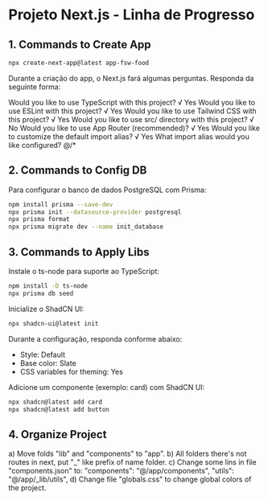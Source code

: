 # Projeto Next.js - Linha de Progresso

## 1. Commands to Create App

```bash
npx create-next-app@latest app-fsw-food
```

Durante a criação do app, o Next.js fará algumas perguntas. Responda da seguinte forma:

Would you like to use TypeScript with this project? √ Yes
Would you like to use ESLint with this project? √ Yes
Would you like to use Tailwind CSS with this project? √ Yes
Would you like to use src/ directory with this project? √ No
Would you like to use App Router (recommended)? √ Yes
Would you like to customize the default import alias? √ Yes
What import alias would you like configured? @/*

## 2. Commands to Config DB
Para configurar o banco de dados PostgreSQL com Prisma:

```bash
npm install prisma --save-dev
npx prisma init --datasource-provider postgresql
npx prisma format
npx prisma migrate dev --name init_database
```

## 3. Commands to Apply Libs

Instale o ts-node para suporte ao TypeScript:

```bash
npm install -D ts-node
npx prisma db seed
```

Inicialize o ShadCN UI:

```bash
npx shadcn-ui@latest init
```

Durante a configuração, responda conforme abaixo:

* Style: Default
* Base color: Slate
* CSS variables for theming: Yes

Adicione um componente (exemplo: card) com ShadCN UI:

```bash
npx shadcn@latest add card
npx shadcn@latest add button

```

## 4. Organize Project
a) Move folds "lib" and "components" to "app".
b) All folders there's not routes in next, put "_" like prefix of name folder.
c) Change some lins in file "components.json" to:
    "components": "@/app/components",
    "utils": "@/app/_lib/utils",
d) Change file "globals.css" to change global colors of the project.